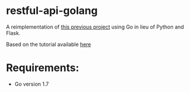 # restful-api-golang

A reimplementation of [this previous project](https://github.com/chriskaschner/restful-api-flask) using Go in lieu of Python and Flask.

Based on the tutorial available [here](http://thenewstack.io/make-a-restful-json-api-go/)

# Requirements:
- Go version 1.7
